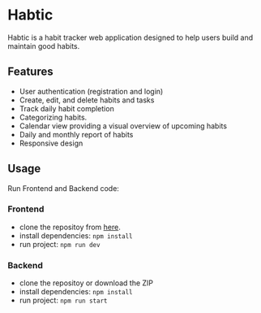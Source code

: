 # Habtic
Habtic is a habit tracker web application designed to help users build and maintain good habits.

## Features
- User authentication (registration and login)
- Create, edit, and delete habits and tasks
- Track daily habit completion
- Categorizing habits.
- Calendar view providing a visual overview of upcoming habits
- Daily and monthly report of habits
- Responsive design

## Usage
Run Frontend and Backend code:
### Frontend
- clone the repositoy from [here](https://github.com/HabitTracking/Frontend).
- install dependencies: `npm install`
- run project: `npm run dev`

### Backend
- clone the repositoy or download the ZIP
- install dependencies: `npm install`
- run project: `npm run start`

  


